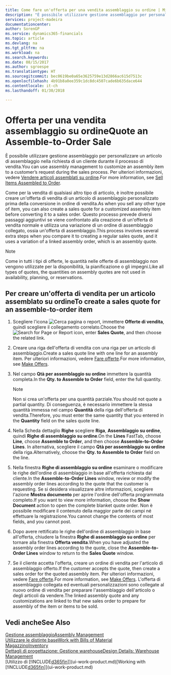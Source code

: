 ```yaml
---
title: Come fare un'offerta per una vendita assemblaggio su ordine | Microsoft Docs
description: "È possibile utilizzare gestione assemblaggio per personalizzare un articolo di assemblaggio nella richiesta di un cliente durante il processo di vendita."
services: project-madeira
documentationcenter: 
author: SorenGP
ms.service: dynamics365-financials
ms.topic: article
ms.devlang: na
ms.tgt_pltfrm: na
ms.workload: na
ms.search.keywords: 
ms.date: 08/15/2017
ms.author: sgroespe
ms.translationtype: HT
ms.sourcegitcommit: bec0619be0a65e3625759e13d2866ac615d7513c
ms.openlocfilehash: 4b91b8a0ee359c1dc8dc4507cade6b635dace644
ms.contentlocale: it-ch
ms.lasthandoff: 01/30/2018

---
```

# <a name="quote-an-assemble-to-order-sale"></a><span data-ttu-id="84c58-103">Offerta per una vendita assemblaggio su ordine</span><span class="sxs-lookup"><span data-stu-id="84c58-103">Quote an Assemble-to-Order Sale</span></span>
<span data-ttu-id="84c58-104">È possibile utilizzare gestione assemblaggio per personalizzare un articolo di assemblaggio nella richiesta di un cliente durante il processo di vendita.</span><span class="sxs-lookup"><span data-stu-id="84c58-104">You can use assembly management to customize an assembly item to a customer’s request during the sales process.</span></span> <span data-ttu-id="84c58-105">Per ulteriori informazioni, vedere [Vendere articoli assemblati su ordine](assembly-how-to-sell-items-assembled-to-order.md).</span><span class="sxs-lookup"><span data-stu-id="84c58-105">For more information, see [Sell Items Assembled to Order](assembly-how-to-sell-items-assembled-to-order.md).</span></span>  

<span data-ttu-id="84c58-106">Come per la vendita di qualsiasi altro tipo di articolo, è inoltre possibile creare un'offerta di vendita di un articolo di assemblaggio personalizzato prima della conversione in ordine di vendita.</span><span class="sxs-lookup"><span data-stu-id="84c58-106">As when you sell any other type of item, you can also create a sales quote for a customized assembly item before converting it to a sales order.</span></span> <span data-ttu-id="84c58-107">Questo processo prevede diversi passaggi aggiuntivi se viene confrontato alla creazione di un'offerta di vendita normale e utilizza una variazione di un ordine di assemblaggio collegato, ossia un'offerta di assemblaggio.</span><span class="sxs-lookup"><span data-stu-id="84c58-107">This process involves several extra steps when you compare it to creating a regular sales quote, and it uses a variation of a linked assembly order, which is an assembly quote.</span></span>

> [!NOTE]  
>  <span data-ttu-id="84c58-108">Come in tutti i tipi di offerte, le quantità nelle offerte di assemblaggio non vengono utilizzate per la disponibilità, la pianificazione o gli impegni.</span><span class="sxs-lookup"><span data-stu-id="84c58-108">Like all types of quotes, the quantities on assembly quotes are not used in availability, planning, or reservations.</span></span>  

## <a name="to-create-a-sales-quote-for-an-assemble-to-order-item"></a><span data-ttu-id="84c58-109">Per creare un'offerta di vendita per un articolo assemblato su ordine</span><span class="sxs-lookup"><span data-stu-id="84c58-109">To create a sales quote for an assemble-to-order item</span></span>  
1.  <span data-ttu-id="84c58-110">Scegliere l'icona ![Cerca pagina o report](media/ui-search/search_small.png "icona Cerca pagina o report"), immettere **Offerte di vendita**, quindi scegliere il collegamento correlato.</span><span class="sxs-lookup"><span data-stu-id="84c58-110">Choose the ![Search for Page or Report](media/ui-search/search_small.png "Search for Page or Report icon") icon, enter **Sales Quote**, and then choose the related link.</span></span>  
2.  <span data-ttu-id="84c58-111">Creare una riga dell'offerta di vendita con una riga per un articolo di assemblaggio.</span><span class="sxs-lookup"><span data-stu-id="84c58-111">Create a sales quote line with one line for an assembly item.</span></span> <span data-ttu-id="84c58-112">Per ulteriori informazioni, vedere  [Fare offerte](sales-how-make-offers.md).</span><span class="sxs-lookup"><span data-stu-id="84c58-112">For more information, see [Make Offers](sales-how-make-offers.md).</span></span>  
3.  <span data-ttu-id="84c58-113">Nel campo **Qtà per assemblaggio su ordine** immettere la quantità completa.</span><span class="sxs-lookup"><span data-stu-id="84c58-113">In the **Qty. to Assemble to Order** field, enter the full quantity.</span></span>

    > [!NOTE]  
    >  <span data-ttu-id="84c58-114">Non si crea un'offerta per una quantità parziale.</span><span class="sxs-lookup"><span data-stu-id="84c58-114">You should not quote a partial quantity.</span></span> <span data-ttu-id="84c58-115">Di conseguenza, è necessario immettere la stessa quantità immessa nel campo **Quantità** della riga dell'offerta di vendita.</span><span class="sxs-lookup"><span data-stu-id="84c58-115">Therefore, you must enter the same quantity that you entered in the **Quantity** field on the sales quote line.</span></span>  

4.  <span data-ttu-id="84c58-116">Nella Scheda dettaglio **Righe** scegliere **Riga**, **Assemblaggio su ordine**, quindi **Righe di assemblaggio su ordine**.</span><span class="sxs-lookup"><span data-stu-id="84c58-116">On the **Lines** FastTab, choose **Line**, choose **Assemble to Order**, and then choose **Assemble-to-Order Lines**.</span></span> <span data-ttu-id="84c58-117">In alternativa, scegliere il campo **Qtà per assemblaggio su ordine** della riga.</span><span class="sxs-lookup"><span data-stu-id="84c58-117">Alternatively, choose the **Qty. to Assemble to Order** field on the line.</span></span>  
5.  <span data-ttu-id="84c58-118">Nella finestra **Righe di assemblaggio su ordine** esaminare o modificare le righe dell'ordine di assemblaggio in base all'offerta richiesta dal cliente.</span><span class="sxs-lookup"><span data-stu-id="84c58-118">In the **Assemble-to-Order Lines** window, review or modify the assembly order lines according to the quote that the customer is requesting.</span></span> <span data-ttu-id="84c58-119">Se si desidera visualizzare altre informazioni, scegliere l'azione **Mostra documento** per aprire l'ordine dell'offerta programmata completo.</span><span class="sxs-lookup"><span data-stu-id="84c58-119">If you want to view more information, choose the **Show Document** action to open the complete blanket quote order.</span></span> <span data-ttu-id="84c58-120">Non è possibile modificare il contenuto della maggior parte dei campi né effettuare la registrazione.</span><span class="sxs-lookup"><span data-stu-id="84c58-120">You cannot change the contents of most fields, and you cannot post.</span></span>  
6.  <span data-ttu-id="84c58-121">Dopo avere rettificato le righe dell'ordine di assemblaggio in base all'offerta, chiudere la finestra **Righe di assemblaggio su ordine** per tornare alla finestra **Offerta vendita**.</span><span class="sxs-lookup"><span data-stu-id="84c58-121">When you have adjusted the assembly order lines according to the quote, close the **Assemble-to-Order Lines** window to return to the **Sales Quote** window.</span></span>  
7.  <span data-ttu-id="84c58-122">Se il cliente accetta l'offerta, creare un ordine di vendita per l'articolo di assemblaggio offerto.</span><span class="sxs-lookup"><span data-stu-id="84c58-122">If the customer accepts the quote, then create a sales order for the quoted assembly item.</span></span> <span data-ttu-id="84c58-123">Per ulteriori informazioni, vedere  [Fare offerte](sales-how-make-offers.md).</span><span class="sxs-lookup"><span data-stu-id="84c58-123">For more information, see [Make Offers](sales-how-make-offers.md).</span></span> <span data-ttu-id="84c58-124">L'offerta di assemblaggio collegata ed eventuali personalizzazioni sono collegate al nuovo ordine di vendita per preparare l'assemblaggio dell'articolo o degli articoli da vendere.</span><span class="sxs-lookup"><span data-stu-id="84c58-124">The linked assembly quote and any customizations are linked to that new sales order to prepare for assembly of the item or items to be sold.</span></span>  

## <a name="see-also"></a><span data-ttu-id="84c58-125">Vedi anche</span><span class="sxs-lookup"><span data-stu-id="84c58-125">See Also</span></span>  
[<span data-ttu-id="84c58-126">Gestione assemblaggio</span><span class="sxs-lookup"><span data-stu-id="84c58-126">Assembly Management</span></span>](assembly-assemble-items.md)  
[<span data-ttu-id="84c58-127">Utilizzare le distinte base</span><span class="sxs-lookup"><span data-stu-id="84c58-127">Work with Bills of Material</span></span>](inventory-how-work-BOMs.md)  
[<span data-ttu-id="84c58-128">Magazzino</span><span class="sxs-lookup"><span data-stu-id="84c58-128">Inventory</span></span>](inventory-manage-inventory.md)  
[<span data-ttu-id="84c58-129">Dettagli di progettazione: Gestione warehouse</span><span class="sxs-lookup"><span data-stu-id="84c58-129">Design Details: Warehouse Management</span></span>](design-details-warehouse-management.md)  
<span data-ttu-id="84c58-130">[Utilizzo di [!INCLUDE[d365fin](includes/d365fin_md.md)]](ui-work-product.md)</span><span class="sxs-lookup"><span data-stu-id="84c58-130">[Working with [!INCLUDE[d365fin](includes/d365fin_md.md)]](ui-work-product.md)</span></span>

